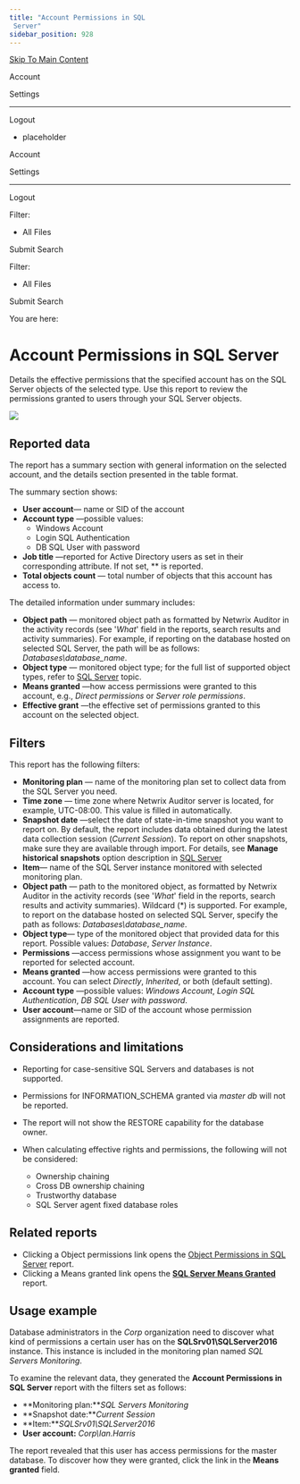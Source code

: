 ```yaml
---
title: "Account Permissions in SQL
 Server"
sidebar_position: 928
---
```


[Skip To Main Content](#)

Account

Settings

---

Logout

* placeholder

Account

Settings

---

Logout

Filter: 

* All Files

Submit Search

Filter: 

* All Files

Submit Search

You are here:

# Account Permissions in SQL Server

Details the effective permissions that the specified account has on the SQL Server objects of the selected type. Use this report to review the permissions granted to users through your SQL Server objects.

[![](../static/img/Auditor/Images/Auditor/Report/SQLServer/AccountPermissionsSQLServer_thumb_0_0.png)](../../../../../Resources/Images/Auditor/Report/SQLServer/AccountPermissionsSQLServer.png)

## Reported data

The report has a summary section with general information on the selected account, and the details section presented in the table format.

The summary section shows:

* **User account**— name or SID of the account
* **Account type** —possible values:
  + Windows Account
  + Login SQL Authentication
  + DB SQL User with password
* **Job title** —reported for Active Directory users as set in their corresponding attribute. If not set, *\* is reported.
* **Total objects count** — total number of objects that this account has access to.

The detailed information under summary includes:

* **Object path** — monitored object path as formatted by Netwrix Auditor in the activity records (see '*What*' field in the reports, search results and activity summaries). For example, if reporting on the database hosted on selected SQL Server, the path will be as follows: *Databases\database_name*.
* **Object type** — monitored object type; for the full list of supported object types, refer to [SQL Server](../../../../Configuration/SQLServer/Overview.htm "SQL Server") topic.
* **Means granted** —how access permissions were granted to this account, e.g., *Direct permissions* or *Server role permissions*.
* **Effective grant** —the effective set of permissions granted to this account on the selected object.

## Filters

This report has the following filters:

* **Monitoring plan** — name of the monitoring plan set to collect data from the SQL Server you need.
* **Time zone** — time zone where Netwrix Auditor server is located, for example, UTC-08:00. This value is filled in automatically.
* **Snapshot date** —select the date of state-in-time snapshot you want to report on. By default, the report includes data obtained during the latest data collection session (*Current Session*). To report on other snapshots, make sure they are available through import. For details, see **Manage historical snapshots** option description in [SQL Server](../../../MonitoringPlans/SQLServer/Overview.htm "SQL Server Plans")
* **Item**— name of the SQL Server instance monitored with selected monitoring plan.
* **Object path** — path to the monitored object, as formatted by Netwrix Auditor in the activity records (see '*What*' field in the reports, search results and activity summaries). Wildcard (\*) is supported. For example, to report on the database hosted on selected SQL Server, specify the path as follows: *Databases\database_name*.
* **Object type**— type of the monitored object that provided data for this report. Possible values: *Database*, *Server Instance*.
* **Permissions** —access permissions whose assignment you want to be reported for selected account.
* **Means granted** —how access permissions were granted to this account. You can select *Directly*, *Inherited*, or both (default setting).
* **Account type** —possible values: *Windows Account*, *Login SQL Authentication*, *DB SQL User with password*.
* **User account**—name or SID of the account whose permission assignments are reported.

## Considerations and limitations

* Reporting for case-sensitive SQL Servers and databases is not supported.
* Permissions for INFORMATION_SCHEMA granted via *master db* will not be reported.
* The report will not show the RESTORE capability for the database owner.

* When calculating effective rights and permissions, the following will not be considered:

  + Ownership chaining
  + Cross DB ownership chaining
  + Trustworthy database
  + SQL Server agent fixed database roles

## Related reports

* Clicking a Object permissions link opens the [Object Permissions in SQL
  Server](SQLObjectPermissions.htm "Object Permissions in SQL Server") report.
* Clicking a Means granted link opens the **[SQL Server Means Granted](SQLMeansGranted.htm "SQL Server Means Granted")** report.

## Usage example

Database administrators in the *Corp* organization need to discover what kind of permissions a certain user has on the **SQLSrv01\SQLServer2016** instance. This instance is included in the monitoring plan named *SQL Servers Monitoring*.

To examine the relevant data, they generated the **Account Permissions in SQL Server** report with the filters set as follows:

* **Monitoring plan:***SQL Servers Monitoring*
* **Snapshot date:***Current Session*
* **Item:***SQLSrv01\SQLServer2016*
* **User account:** *Corp\Ian.Harris*

The report revealed that this user has access permissions for the master database. To discover how they were granted, click the link in the **Means granted** field.